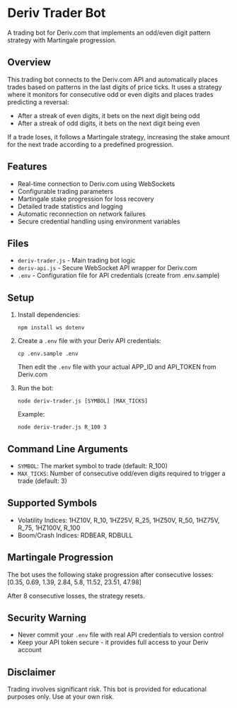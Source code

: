 # Deriv Trader Bot

A trading bot for Deriv.com that implements an odd/even digit pattern strategy with Martingale progression.

## Overview

This trading bot connects to the Deriv.com API and automatically places trades based on patterns in the last digits of price ticks. It uses a strategy where it monitors for consecutive odd or even digits and places trades predicting a reversal:

- After a streak of even digits, it bets on the next digit being odd
- After a streak of odd digits, it bets on the next digit being even

If a trade loses, it follows a Martingale strategy, increasing the stake amount for the next trade according to a predefined progression.

## Features

- Real-time connection to Deriv.com using WebSockets
- Configurable trading parameters
- Martingale stake progression for loss recovery
- Detailed trade statistics and logging
- Automatic reconnection on network failures
- Secure credential handling using environment variables

## Files

- `deriv-trader.js` - Main trading bot logic
- `deriv-api.js` - Secure WebSocket API wrapper for Deriv.com
- `.env` - Configuration file for API credentials (create from .env.sample)

## Setup

1. Install dependencies:
   ```
   npm install ws dotenv
   ```

2. Create a `.env` file with your Deriv API credentials:
   ```
   cp .env.sample .env
   ```
   Then edit the `.env` file with your actual APP_ID and API_TOKEN from Deriv.com

3. Run the bot:
   ```
   node deriv-trader.js [SYMBOL] [MAX_TICKS]
   ```
   
   Example:
   ```
   node deriv-trader.js R_100 3
   ```

## Command Line Arguments

- `SYMBOL`: The market symbol to trade (default: R_100)
- `MAX_TICKS`: Number of consecutive odd/even digits required to trigger a trade (default: 3)

## Supported Symbols

- Volatility Indices: 1HZ10V, R_10, 1HZ25V, R_25, 1HZ50V, R_50, 1HZ75V, R_75, 1HZ100V, R_100
- Boom/Crash Indices: RDBEAR, RDBULL

## Martingale Progression

The bot uses the following stake progression after consecutive losses:
[0.35, 0.69, 1.39, 2.84, 5.8, 11.52, 23.51, 47.98]

After 8 consecutive losses, the strategy resets.

## Security Warning

- Never commit your `.env` file with real API credentials to version control
- Keep your API token secure - it provides full access to your Deriv account

## Disclaimer

Trading involves significant risk. This bot is provided for educational purposes only. Use at your own risk.